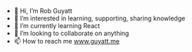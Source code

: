- 👋 Hi, I’m Rob Guyatt
- 👀 I’m interested in learning, supporting, sharing knowledge
- 🌱 I’m currently learning React
- 💞️ I’m looking to collaborate on anything
- 📫 How to reach me www.guyatt.me

<!---
rguyatt/rguyatt is a ✨ special ✨ repository because its `README.md` (this file) appears on your GitHub profile.
You can click the Preview link to take a look at your changes.
--->
